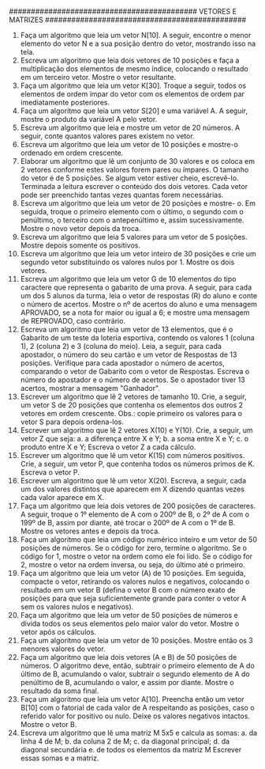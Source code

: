 ########################################### VETORES E MATRIZES ##############################################
1) Faça um algoritmo que leia um vetor N[10]. A seguir, encontre o menor elemento do vetor N e a sua posição dentro do vetor, mostrando isso na tela.
2) Escreva um algoritmo que leia dois vetores de 10 posições e faça a multiplicação dos elementos de mesmo índice, colocando o resultado em um terceiro vetor. Mostre o vetor resultante.
3) Faça um algoritmo que leia um vetor K[30]. Troque a seguir, todos os elementos de ordem ímpar do vetor com os elementos de ordem par imediatamente posteriores.
4) Faça um algoritmo que leia um vetor S[20] e uma variável A. A seguir, mostre o produto da variável A pelo vetor.
5) Escreva um algoritmo que leia e mostre um vetor de 20 números. A seguir, conte quantos valores pares existem no vetor.
6) Escreva um algoritmo que leia um vetor de 10 posições e mostre-o ordenado em ordem crescente.
7) Elaborar um algoritmo que lê um conjunto de 30 valores e os coloca em 2 vetores conforme estes valores forem pares ou ímpares. O tamanho do vetor é de 5 posições. Se algum vetor estiver cheio, escrevê-lo. Terminada a leitura escrever o conteúdo dos dois vetores. Cada vetor pode ser preenchido tantas vezes quantas forem necessárias.
8) Escreva um algoritmo que leia um vetor de 20 posições e mostre- o. Em seguida, troque o primeiro elemento com o último, o segundo com o penúltimo, o terceiro com o antepenúltimo e, assim sucessivamente. Mostre o novo vetor depois da troca.
9) Escreva um algoritmo que leia 5 valores para um vetor de 5 posições. Mostre depois somente os positivos.
10) Escreva um algoritmo que leia um vetor inteiro de 30 posições e crie um segundo vetor substituindo os valores nulos por 1. Mostre os dois vetores.
11) Escreva um algoritmo que leia um vetor G de 10 elementos do tipo caractere que representa o gabarito de uma prova. A seguir, para cada um dos 5 alunos da turma, leia o vetor de respostas (R) do aluno e conte o número de acertos. Mostre o nº de acertos do aluno e uma mensagem APROVADO, se a nota for maior ou igual a 6; e mostre uma mensagem de REPROVADO, caso contrário.
12) Escreva um algoritmo que leia um vetor de 13 elementos, que é o Gabarito de um teste da loteria esportiva, contendo os valores 1 (coluna 1), 2 (coluna 2) e 3 (coluna do meio). Leia, a seguir, para cada apostador, o número do seu cartão e um vetor de Respostas de 13 posições. Verifique para cada apostador o número de acertos, comparando o vetor de Gabarito com o vetor de Respostas. Escreva o número do apostador e o número de acertos. Se o apostador tiver 13 acertos, mostrar a mensagem "Ganhador".
13) Escrever um algoritmo que lê 2 vetores de tamanho 10. Crie, a seguir, um vetor S de 20 posições que contenha os elementos dos outros 2 vetores em ordem crescente. Obs.: copie primeiro os valores para o vetor S para depois ordena-los.
14) Escrever um algoritmo que lê 2 vetores X(10) e Y(10). Crie, a seguir, um vetor Z que seja:
    a. a diferença entre X e Y;
    b. a soma entre X e Y;
    c. o produto entre X e Y;
Escreva o vetor Z a cada cálculo.
15) Escrever um algoritmo que lê um vetor K(15) com números positivos. Crie, a seguir, um vetor P, que contenha todos os números primos de K. Escreva o vetor P.
16) Escrever um algoritmo que lê um vetor X(20). Escreva, a seguir, cada um dos valores distintos que aparecem em X dizendo quantas vezes cada valor aparece em X.
17) Faça um algoritmo que leia dois vetores de 200 posições de caracteres. A seguir, troque o 1º elemento de A com o 200º de B, o 2º de A com o 199º de B, assim por diante, até trocar o 200º de A com o 1º de B. Mostre os vetores antes e depois da troca.
18) Faça um algoritmo que leia um código numérico inteiro e um vetor de 50 posições de números. Se o código for zero, termine o algoritmo. Se o código for 1, mostre o vetor na ordem como ele foi lido. Se o código for 2, mostre o vetor na ordem inversa, ou seja, do último até o primeiro.
19) Faça um algoritmo que leia um vetor (A) de 10 posições. Em seguida, compacte o vetor, retirando os valores nulos e negativos, colocando o resultado em um vetor B (defina o vetor B com o número exato de posições para que seja suficientemente grande para conter o vetor A sem os valores nulos e negativos).
20) Faça um algoritmo que leia um vetor de 50 posições de números e divida todos os seus elementos pelo maior valor do vetor. Mostre o vetor após os cálculos.
21) Faça um algoritmo que leia um vetor de 10 posições. Mostre então os 3 menores valores do vetor.
22) Faça um algoritmo que leia dois vetores (A e B) de 50 posições de números. O algoritmo deve, então, subtrair o primeiro elemento de A do último de B, acumulando o valor, subtrair o segundo elemento de A do penúltimo de B,
acumulando o valor, e assim por diante. Mostre o resultado da soma final.
24) Faça um algoritmo que leia um vetor A[10]. Preencha então um vetor B[10] com o fatorial de cada valor de A respeitando as posições, caso o referido valor for positivo ou nulo. Deixe os valores negativos intactos. Mostre o vetor B.
25) Escreva um algoritmo que lê uma matriz M 5x5 e calcula as somas:
    a. da linha 4 de M;
    b. da coluna 2 de M;
    c. da diagonal principal;
    d. da diagonal secundária
    e. de todos os elementos da matriz M
Escrever essas somas e a matriz.